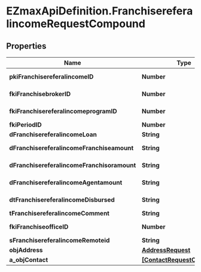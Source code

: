 # EZmaxApiDefinition.FranchisereferalincomeRequestCompound

## Properties

Name | Type | Description | Notes
------------ | ------------- | ------------- | -------------
**pkiFranchisereferalincomeID** | **Number** | The unique ID of the Franchisereferalincome | [optional] 
**fkiFranchisebrokerID** | **Number** | The unique ID of the Franchisebroker | 
**fkiFranchisereferalincomeprogramID** | **Number** | The unique ID of the Franchisereferalincomeprogram | 
**fkiPeriodID** | **Number** | The unique ID of the Period | 
**dFranchisereferalincomeLoan** | **String** | The loan amount | 
**dFranchisereferalincomeFranchiseamount** | **String** | The amount that will be given to the franchise | 
**dFranchisereferalincomeFranchisoramount** | **String** | The amount that will be kept by the franchisor | 
**dFranchisereferalincomeAgentamount** | **String** | The amount that will be given to the agent | 
**dtFranchisereferalincomeDisbursed** | **String** | The date the amounts were disbursed | 
**tFranchisereferalincomeComment** | **String** | Comment about the transaction | 
**fkiFranchiseofficeID** | **Number** | The unique ID of the Franchisereoffice | 
**sFranchisereferalincomeRemoteid** | **String** |  | 
**objAddress** | [**AddressRequest**](AddressRequest.md) |  | 
**a_objContact** | [**[ContactRequestCompound]**](ContactRequestCompound.md) |  | 


